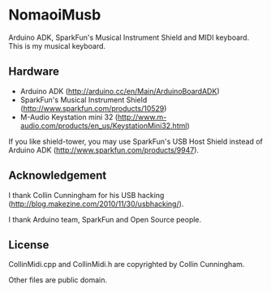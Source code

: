 NomaoiMusb
==========

Arduino ADK, SparkFun's Musical Instrument Shield and MIDI keyboard.
This is my musical keyboard.

Hardware
--------

* Arduino ADK (http://arduino.cc/en/Main/ArduinoBoardADK)
* SparkFun's Musical Instrument Shield (http://www.sparkfun.com/products/10529)
* M-Audio Keystation mini 32 (http://www.m-audio.com/products/en_us/KeystationMini32.html)

If you like shield-tower, you may use SparkFun's USB Host Shield instead of Arduino ADK (http://www.sparkfun.com/products/9947).

Acknowledgement
---------------

I thank Collin Cunningham for his USB hacking (http://blog.makezine.com/2010/11/30/usbhacking/).

I thank Arduino team, SparkFun and Open Source people.

License
-------

CollinMidi.cpp and CollinMidi.h are copyrighted by Collin Cunningham.

Other files are public domain.
